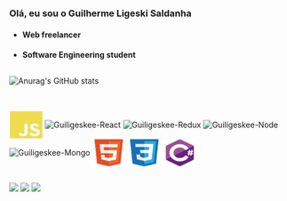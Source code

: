 ### Olá, eu sou o Guilherme Ligeski Saldanha

- #### Web freelancer
- #### Software Engineering student

  ##
![Anurag's GitHub stats](https://github-readme-stats.vercel.app/api?username=anuraghazra&show_icons=true&theme=merko)

  ##

<div style="display: inline_block"><br>
  <img align="center" alt="Guiligeskee-Js" height="50" width="60" src="https://raw.githubusercontent.com/devicons/devicon/master/icons/javascript/javascript-plain.svg">        
  <img align="center" alt="Guiligeskee-React" height="50" width="60" src="https://cdn.jsdelivr.net/gh/devicons/devicon@latest/icons/react/react-original.svg">
  <img align="center" alt="Guiligeskee-Redux" height="50" width="60" src="https://cdn.jsdelivr.net/gh/devicons/devicon@latest/icons/redux/redux-original.svg" />
  <img align="center" alt="Guiligeskee-Node" height="50" width="60" src="https://cdn.jsdelivr.net/gh/devicons/devicon@latest/icons/nodejs/nodejs-original.svg" />
  <img align="center" alt="Guiligeskee-Mongo" height="50" width="60" src="https://cdn.jsdelivr.net/gh/devicons/devicon@latest/icons/mongodb/mongodb-original.svg" />
  <img align="center" alt="Guiligeskee-HTML" height="50" width="60" src="https://raw.githubusercontent.com/devicons/devicon/master/icons/html5/html5-original.svg">
  <img align="center" alt="Guiligeskee-CSS" height="50" width="60" src="https://raw.githubusercontent.com/devicons/devicon/master/icons/css3/css3-original.svg">
  <img align="center" alt="Guiligeskee-Csharp" height="50" width="60" src="https://raw.githubusercontent.com/devicons/devicon/master/icons/csharp/csharp-original.svg">
</div>

 ##

<div> 
  <a href="https://instagram.com/guiligeski_" target="_blank"><img src="https://img.shields.io/badge/-Instagram-%23E4405F?style=for-the-badge&logo=instagram&logoColor=white" target="_blank"></a>
 	<a href = "mailto:guiligeskee@gmail.com"><img src="https://img.shields.io/badge/-Gmail-%23333?style=for-the-badge&logo=gmail&logoColor=white" target="_blank"></a>
  <a href="https://www.linkedin.com/in/guilherme-ligeski-saldanha/" target="_blank"><img src="https://img.shields.io/badge/-LinkedIn-%230077B5?style=for-the-badge&logo=linkedin&logoColor=white" target="_blank"></a> 
  
</div>
